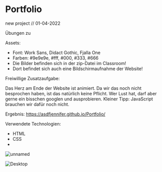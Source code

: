 # Portfolio

new project // 01-04-2022

Übungen zu

Assets:

- Font: Work Sans, Didact Gothic, Fjalla One
- Farben: #9e9e9e, #fff, #000, #333, #666
- Die Bilder befinden sich in der zip-Datei im Classroom!
- Dort befindet sich auch eine Bildschirmaufnahme der Website!

Freiwillige Zusatzaufgabe:

Das Herz am Ende der Website ist animiert. Da wir das noch nicht besprochen haben, ist das natürlich keine Pflicht. Wer Lust hat, darf aber gerne ein bisschen googlen und ausprobieren. Kleiner Tipp: JavaScript brauchen wir dafür noch nicht.


Ergebnis: https://asdfjennifer.github.io/Portfolio/

Verwendete Technologien:

- HTML
- CSS
- 
![unnamed](https://user-images.githubusercontent.com/98667941/182272159-b3053c9b-ab02-4fb3-ad89-9ac1deaa5298.gif)


![Desktop](https://user-images.githubusercontent.com/98667941/182271954-11ed31b5-4743-4981-a5d3-eb8b888666df.png)
